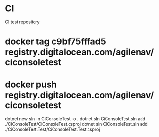 # CI
CI test repository



# docker tag c9bf75fffad5 registry.digitalocean.com/agilenav/ciconsoletest
# docker push registry.digitalocean.com/agilenav/ciconsoletest

dotnet new sln -n CiConsoleTest -o .
dotnet sln CiConsoleTest.sln add ./CiConsoleTest/CiConsoleTest.csproj
dotnet sln CiConsoleTest.sln add ./CiConsoleTest.Test/CiConsoleTest.Test.csproj

